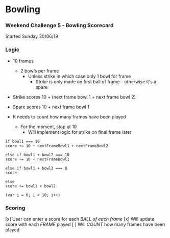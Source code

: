 # Bowling

### Weekend Challenge 5 - Bowling Scorecard

Started Sunday 30/06/19


### Logic

- 10 frames
  - 2 bowls per frame
    - Unless strike in which case only 1 bowl for frame
      - Strike is only made on first ball of frame - otherwise it's a spare

- Strike scores 10 + (next frame bowl 1 + next frame bowl 2)
- Spare scores 10 + next frame bowl 1

- It needs to count how many frames have been played
  - For the moment, stop at 10
    - Will implement logic for strike on final frame later

```
if bowl1 === 10
score += 10 + nextFrameBowl1 + nextFrameBowl2

else if bowl1 + bowl2 === 10
score += 10 + nextFrameBowl1

else if bowl1 + bowl2 === 0
score

else
score += bowl1 + bowl2
```
```
(var i = 0; i < 10; i++)
```

### Scoring

[x] User can enter a score for each *BALL of each frame*
[x] Will update score with each *FRAME* played
[ ] Will *COUNT* how many frames have been played
